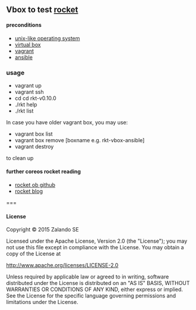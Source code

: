 Vbox to test [rocket](https://github.com/coreos/rocket)
-------------------

#### preconditions

- [unix-like operating system](https://en.wikipedia.org/wiki/Unix-like)
- [virtual box](https://www.virtualbox.org/)
- [vagrant](https://www.vagrantup.com/)
- [ansible](http://www.ansible.com/home)

### usage

- vagrant up
- vagrant ssh
-  cd cd rkt-v0.10.0
-  ./rkt help
-  ./rkt list

In case you have older vagrant box, you may use:

- vagrant box list
- vagrant box remove [boxname e.g. rkt-vbox-ansible]
- vagrant destroy

to clean up


#### further coreos rocket reading

- [rocket ob github](https://github.com/coreos/rocket/blob/master/README.md)
- [rocket blog](https://coreos.com/blog/)

===
#### License


Copyright © 2015 Zalando SE

Licensed under the Apache License, Version 2.0 (the "License");
you may not use this file except in compliance with the License.
You may obtain a copy of the License at

http://www.apache.org/licenses/LICENSE-2.0

Unless required by applicable law or agreed to in writing, software
distributed under the License is distributed on an "AS IS" BASIS,
WITHOUT WARRANTIES OR CONDITIONS OF ANY KIND, either express or implied.
See the License for the specific language governing permissions and
limitations under the License.
